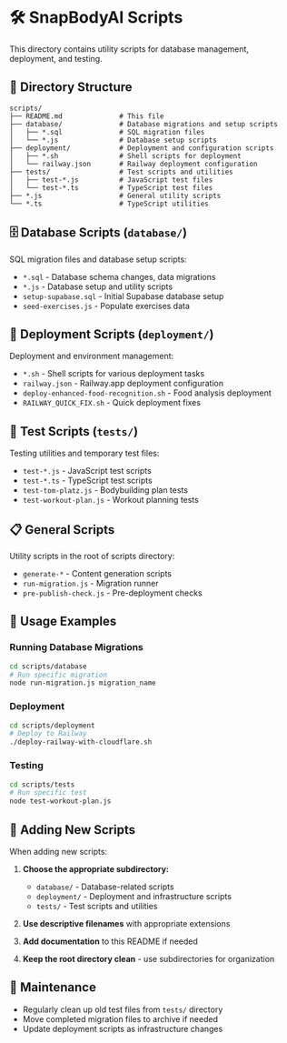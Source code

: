 # 🛠️ SnapBodyAI Scripts

This directory contains utility scripts for database management, deployment, and testing.

## 📁 Directory Structure

```
scripts/
├── README.md              # This file
├── database/              # Database migrations and setup scripts
│   ├── *.sql              # SQL migration files
│   └── *.js               # Database setup scripts
├── deployment/            # Deployment and configuration scripts
│   ├── *.sh               # Shell scripts for deployment
│   └── railway.json       # Railway deployment configuration
├── tests/                 # Test scripts and utilities
│   ├── test-*.js          # JavaScript test files
│   └── test-*.ts          # TypeScript test files
├── *.js                   # General utility scripts
└── *.ts                   # TypeScript utilities
```

## 🗄️ Database Scripts (`database/`)

SQL migration files and database setup scripts:

- `*.sql` - Database schema changes, data migrations
- `*.js` - Database setup and utility scripts
- `setup-supabase.sql` - Initial Supabase database setup
- `seed-exercises.js` - Populate exercises data

## 🚀 Deployment Scripts (`deployment/`)

Deployment and environment management:

- `*.sh` - Shell scripts for various deployment tasks
- `railway.json` - Railway.app deployment configuration
- `deploy-enhanced-food-recognition.sh` - Food analysis deployment
- `RAILWAY_QUICK_FIX.sh` - Quick deployment fixes

## 🧪 Test Scripts (`tests/`)

Testing utilities and temporary test files:

- `test-*.js` - JavaScript test scripts
- `test-*.ts` - TypeScript test scripts
- `test-tom-platz.js` - Bodybuilding plan tests
- `test-workout-plan.js` - Workout planning tests

## 📋 General Scripts

Utility scripts in the root of scripts directory:

- `generate-*` - Content generation scripts
- `run-migration.js` - Migration runner
- `pre-publish-check.js` - Pre-deployment checks

## 🔧 Usage Examples

### Running Database Migrations
```bash
cd scripts/database
# Run specific migration
node run-migration.js migration_name
```

### Deployment
```bash
cd scripts/deployment
# Deploy to Railway
./deploy-railway-with-cloudflare.sh
```

### Testing
```bash
cd scripts/tests
# Run specific test
node test-workout-plan.js
```

## 📝 Adding New Scripts

When adding new scripts:

1. **Choose the appropriate subdirectory:**
   - `database/` - Database-related scripts
   - `deployment/` - Deployment and infrastructure scripts
   - `tests/` - Test scripts and utilities

2. **Use descriptive filenames** with appropriate extensions
3. **Add documentation** to this README if needed
4. **Keep the root directory clean** - use subdirectories for organization

## 🧹 Maintenance

- Regularly clean up old test files from `tests/` directory
- Move completed migration files to archive if needed
- Update deployment scripts as infrastructure changes





















